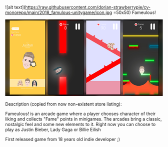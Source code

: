 ![alt text](https://raw.githubusercontent.com/dorian-strawberrypie/cv-monorepo/main/2018_famulous-unitygame/icon.jpg =50x50) Fameulous!


![alt text](https://github.com/dorian-strawberrypie/cv-monorepo/blob/main/2018_famulous-unitygame/feature_banner.png)

Description (copied from now non-existent store listing):

Fameulous! is an arcade game where a player chooses character of their liking and collects "Fame" points in minigames. The arcades bring a classic, nostalgic feel and some new elements to it.
Right now you can choose to play as Justin Bieber, Lady Gaga or Billie Eilish

First released game from 18 years old indie developer ;)
